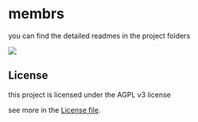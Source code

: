 # membrs


you can find the detailed readmes in the project folders

![](E:\Repositories\membrs\preview\firefox_rq162fkio5.gif)

## License

this project is licensed under the AGPL v3 license

see more in the [License file](LICENSE-AGPL-3).
